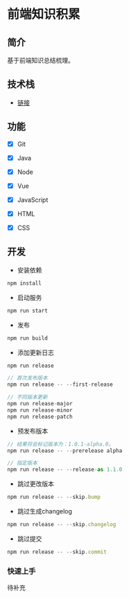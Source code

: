 
# 前端知识积累

## 简介
基于前端知识总结梳理。

## 技术栈
+ [链接](./package.json)

## 功能
+ [x] Git
+ [x] Java
+ [x] Node
+ [x] Vue
+ [x] JavaScript
+ [x] HTML
+ [x] CSS


## 开发
+ 安装依赖
```js
npm install
```

+ 启动服务
```js
npm run start
```

+ 发布
```js
npm run build
```

+ 添加更新日志
```js
npm run release

// 首次发布版本
npm run release -- --first-release

// 不同版本更新
npm run release-major
npm run release-minor
npm run release-patch

```

+ 预发布版本
```js
// 结果将会标记版本为：1.0.1-alpha.0。
npm run release -- --prerelease alpha

// 指定版本
npm run release -- --release-as 1.1.0
```

+ 跳过更改版本
```js
npm run release -- --skip.bump
```
+ 跳过生成changelog
```js
npm run release -- --skip.changelog
```
+ 跳过提交
```js
npm run release -- --skip.commit
```

### 快速上手
待补充

